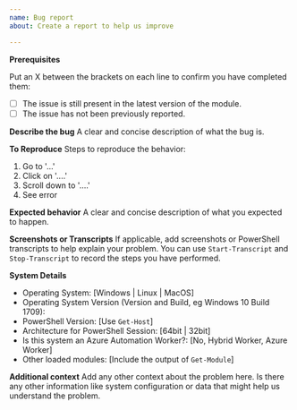 ```yaml
---
name: Bug report
about: Create a report to help us improve

---
```


**Prerequisites**

Put an X between the brackets on each line to confirm you have completed them:

- [ ] The issue is still present in the latest version of the module.
- [ ] The issue has not been previously reported.

**Describe the bug**
A clear and concise description of what the bug is.

**To Reproduce**
Steps to reproduce the behavior:
1. Go to '...'
2. Click on '....'
3. Scroll down to '....'
4. See error

**Expected behavior**
A clear and concise description of what you expected to happen.

**Screenshots or Transcripts**
If applicable, add screenshots or PowerShell transcripts to help explain your problem. You can use ```Start-Transcript``` and ```Stop-Transcript``` to record the steps you have performed.

**System Details**

- Operating System: [Windows | Linux | MacOS]
- Operating System Version (Version and Build, eg Windows 10 Build 1709):
- PowerShell Version: [Use ```Get-Host```]
- Architecture for PowerShell Session: [64bit | 32bit]
- Is this system an Azure Automation Worker?: [No, Hybrid Worker, Azure Worker]
- Other loaded modules: [Include the output of ```Get-Module```]

**Additional context**
Add any other context about the problem here. Is there any other information like system configuration or data that might help us understand the problem.

